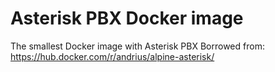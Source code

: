 Asterisk PBX Docker image
=========================

The smallest Docker image with Asterisk PBX 
Borrowed from: https://hub.docker.com/r/andrius/alpine-asterisk/


